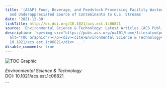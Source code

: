 ```yaml
---
title: '[ASAP] Food, Beverage, and Feedstock Processing Facility Wastewater: a Unique
  and Underappreciated Source of Contaminants to U.S. Streams'
date: '2021-12-30'
linkTitle: http://dx.doi.org/10.1021/acs.est.1c06821
source: 'Environmental Science & Technology: Latest Articles (ACS Publications)'
description: '<p><img src="https://pubs.acs.org/na101/home/literatum/publisher/achs/journals/content/esthag/0/esthag.ahead-of-print/acs.est.1c06821/20211230/images/medium/es1c06821_0006.gif"
  alt="TOC Graphic"/></p><div><cite>Environmental Science & Technology</cite></div><div>DOI:
  10.1021/acs.est.1c06821</div> ...'
disable_comments: true
---
```

<p><img src="https://pubs.acs.org/na101/home/literatum/publisher/achs/journals/content/esthag/0/esthag.ahead-of-print/acs.est.1c06821/20211230/images/medium/es1c06821_0006.gif" alt="TOC Graphic"/></p><div><cite>Environmental Science & Technology</cite></div><div>DOI: 10.1021/acs.est.1c06821</div> ...
